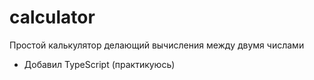 # calculator

Простой калькулятор делающий вычисления между двумя числами
- Добавил TypeScript (практикуюсь)